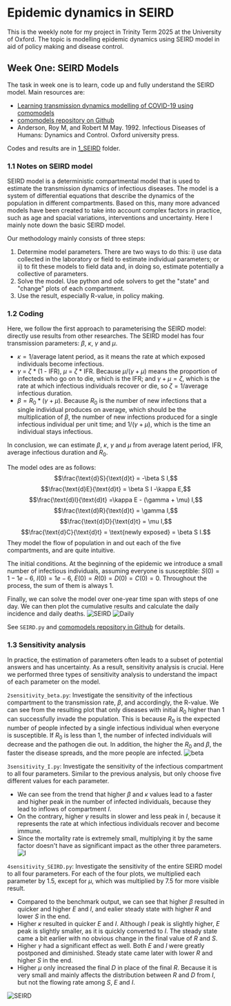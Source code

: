 # Epidemic dynamics in SEIRD
This is the weekly note for my project in Trinity Term 2025 at the University of Oxford. The topic is modelling epidemic dynamics using SEIRD model in aid of policy making and disease control.

## Week One: SEIRD Models
The task in week one is to learn, code up and fully understand the SEIRD model. Main resources are:
- [Learning transmission dynamics modelling of COVID-19 using comomodels](https://doi.org/10.1016/j.mbs.2022.108824)
- [comomodels repository on Github](https://como-dtc-collaboration.github.io/como-models/articles/SEIRD.html)
- Anderson, Roy M, and Robert M May. 1992. Infectious Diseases of Humans: Dynamics and Control. Oxford university press.

Codes and results are in [1_SEIRD](1_SEIRD) folder.

### 1.1 Notes on SEIRD model
SEIRD model is a deterministic compartmental model that is used to estimate the transmission dynamics of infectious diseases. The model is a system of differential equations that describe the dynamics of the population in different compartments. Based on this, many more advanced models have been created to take into account complex factors in practice, such as age and spacial variations, interventions and uncertainty. Here I mainly note down the basic SEIRD model.

Our methodology mainly consists of three steps:
1. Determine model parameters. There are two ways to do this: i) use data collected in the laboratory or field to estimate individual parameters; or ii) to fit these models to field data and, in doing so, estimate potentially a collective of parameters.
2. Solve the model. Use python and ode solvers to get the "state" and "change" plots of each compartment.
3. Use the result, especially R-value, in policy making.

### 1.2 Coding
Here, we follow the first approach to parameterising the SEIRD model: directly use results from other researches. The SEIRD model has four transmission parameters: $\beta$, $\kappa$, $\gamma$ and $\mu$.
- $\kappa = 1 / \text{average latent period}$, as it means the rate at which exposed individuals become infectious.
- $\gamma$ = $\zeta$ * (1 - IFR), $\mu$ = $\zeta$ * IFR. Because $\mu / (\gamma + \mu)$ means the proportion of infecteds who go on to die, which is the IFR; and $\gamma + \mu = \zeta$, which is the rate at which infectious individuals recover or die, so $\zeta = 1 / \text{average infectious duration}$.
- $\beta = R_0 * (\gamma + \mu)$. Because $R_0$ is the number of new infections that a single individual produces on average, which should be the multiplication of $\beta$, the number of new infections produced for a single infectious individual per unit time; and $1/(\gamma + \mu)$, which is the time an individual stays infectious.

In conclusion, we can estimate $\beta$, $\kappa$, $\gamma$ and $\mu$ from $\text{average latent period, IFR, average infectious duration}$ and $R_0$.

The model odes are as follows:
$$\frac{\text{d}S}{\text{d}t} = -\beta S I,$$
$$\frac{\text{d}E}{\text{d}t} = \beta S I -\kappa E,$$
$$\frac{\text{d}I}{\text{d}t} =\kappa E - (\gamma + \mu) I,$$
$$\frac{\text{d}R}{\text{d}t} = \gamma I,$$
$$\frac{\text{d}D}{\text{d}t} = \mu I,$$
$$\frac{\text{d}C}{\text{d}t} = \text{newly exposed} = \beta S I.$$
They model the flow of population in and out each of the five compartments, and are quite intuitive.

The initial conditions. At the beginning of the epidemic we introduce a small number of infectious individuals, assuming everyone is susceptible: $S(0) = 1 - 1e-6$, $I(0) = 1e-6$, $E(0) = R(0) = D(0) = C(0) = 0$. Throughout the process, the sum of them is always 1.

Finally, we can solve the model over one-year time span with steps of one day. We can then plot the cumulative results and calculate the daily incidence and daily deaths.
![SEIRD](./1_SEIRD/SEIRD.png)
![Daily](./1_SEIRD/Daily_incidence_deaths.png)

See `SEIRD.py` and [comomodels repository in Github](https://como-dtc-collaboration.github.io/como-models/articles/SEIRD.html) for details.

### 1.3 Sensitivity analysis
In practice, the estimation of parameters often leads to a subset of potential answers and has uncertainty. As a result, sensitivity analysis is crucial. Here we performed three types of sensitivity analysis to understand the impact of each parameter on the model.

`2sensitivity_beta.py`: Investigate the sensitivity of the infectious compartment to the transmission rate, $\beta$, and accordingly, the R-value. We can see from the resulting plot that only diseases with initial $R_0$ higher than 1 can successfully invade the population. This is because $R_0$ is the expected number of people infected by a single infectious individual when everyone is susceptible. If $R_0$ is less than 1, the number of infected individuals will decrease and the pathogen die out. In addition, the higher the $R_0$ and $\beta$, the faster the disease spreads, and the more people are infected.
![beta](./1_SEIRD/Sensitivity_beta.png)

`3sensitivity_I.py`: Investigate the sensitivity of the infectious compartment to all four parameters. Similar to the previous analysis, but only choose five different values for each parameter. 
- We can see from the trend that higher $\beta$ and $\kappa$ values lead to a faster and higher peak in the number of infected individuals, because they lead to inflows of compartment $I$. 
- On the contrary, higher $\gamma$ results in slower and less peak in $I$, because it represents the rate at which infectious individuals recover and become immune. 
- Since the mortality rate is extremely small, multiplying it by the same factor doesn't have as significant impact as the other three parameters.
![I](./1_SEIRD/Sensitivity_I.png)

`4sensitivity_SEIRD.py`: Investigate the sensitivity of the entire SEIRD model to all four parameters. For each of the four plots, we multiplied each parameter by 1.5, except for $\mu$, which was multiplied by 7.5 for more visible result. 
- Compared to the benchmark output, we can see that higher $\beta$ resulted in quicker and higher $E$ and $I$, and ealier steady state with higher $R$ and lower $S$ in the end. 
- Higher $\kappa$ resulted in quicker $E$ and $I$. Although $I$ peak is slightly higher, $E$ peak is slightly smaller, as it is quickly converted to $I$. The steady state came a bit earlier with no obvious change in the final value of $R$ and $S$. 
- Higher $\gamma$ had a significant effect as well. Both $E$ and $I$ were greatly postponed and diminished. Steady state came later with lower $R$ and higher $S$ in the end.
- Higher $\mu$ only increased the final $D$ in place of the final $R$. Because it is very small and mainly affects the distribution between $R$ and $D$ from $I$, but not the flowing rate among $S$, $E$ and $I$.

![SEIRD](./1_SEIRD/Sensitivity_SEIRD.png)
